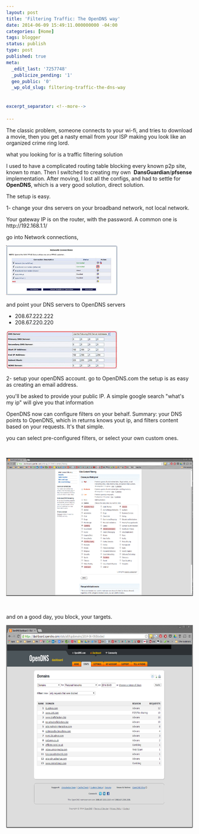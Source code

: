 ```yaml
---
layout: post
title: 'Filtering Traffic: The OpenDNS way'
date: 2014-06-09 15:49:11.000000000 -04:00
categories: [Home]
tags: blogger
status: publish
type: post
published: true
meta:
  _edit_last: '7257748'
  _publicize_pending: '1'
  geo_public: '0'
  _wp_old_slug: filtering-traffic-the-dns-way


excerpt_separator: <!--more-->

---
```

<p>The classic problem, someone connects to your wi-fi, and tries to download a movie, then you get a nasty email from your ISP making you look like an organized crime ring lord.</p>
<p>what you looking for is a traffic filtering solution</p>
<p>I used to have a complicated routing table blocking every known p2p site, known to man. Then I switched to creating my own  <strong>DansGuardian</strong>/<strong>pfsense</strong> implementation. After moving, I lost all the configs, and had to settle for <strong>OpenDNS</strong>, which is a very good solution, direct solution.</p>
<p>The setup is easy.</p>
<p>1- change your dns servers on your broadband network, not local network.</p>
<p>Your gateway IP is on the router, with the password. A common one is http://192.168.1.1/</p>
<p>go into Network connections,</p>
<p><a href="https://techronilces.files.wordpress.com/2014/06/centernetworkconnec_0f18.jpg"><img class="alignnone size-medium wp-image-323" src="/assets/images/wp/centernetworkconnec_0f18.jpg?w=300" alt="centernetworkconnec_0f18" width="300" height="134" /></a></p>
<p>and point your DNS servers to OpenDNS servers</p>
<ul>
<li>208.67.222.222</li>
<li>208.67.220.220</li>
</ul>
<p><a href="https://techronilces.files.wordpress.com/2014/06/vzmi424wr_dns_7af5.jpg"><img class="alignnone size-medium wp-image-324" src="/assets/images/wp/vzmi424wr_dns_7af5.jpg?w=300" alt="vzmi424wr_dns_7af5" width="300" height="103" /></a></p>
<p>2- setup your openDNS account. go to OpenDNS.com the setup is as easy as creating an email address.</p>
<p>you'll be asked to provide your public IP. A simple google search "what's my ip" will give you that information</p>
<p>OpenDNS now can configure filters on your behalf. Summary: your DNS points to OpenDNS, which in returns knows yout ip, and filters content based on your requests. It's that simple.</p>
<p>you can select pre-configured filters, or select your own custom ones.</p>
<p>&nbsp;</p>
<p><a href="http://techronilces.files.wordpress.com/2014/06/contentfilter.png"><img class="alignnone wp-image-325 size-large" src="/assets/images/wp/contentfilter.png?w=640" alt="" width="640" height="372" /></a></p>
<p>&nbsp;</p>
<p>and on a good day, you block, your targets.</p>
<p><a href="http://techronilces.files.wordpress.com/2014/06/antcom.png"><img class="alignnone wp-image-326 size-large" src="/assets/images/wp/antcom.png?w=640" alt="" width="640" height="547" /></a></p>
